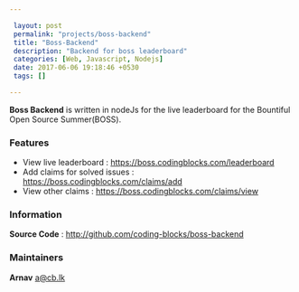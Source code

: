 ```yaml
---

 layout: post
 permalink: "projects/boss-backend"
 title: "Boss-Backend"
 description: "Backend for boss leaderboard"
 categories: [Web, Javascript, Nodejs]
 date: 2017-06-06 19:18:46 +0530
 tags: []

---
```

 
 **Boss Backend** is written in nodeJs for the live leaderboard for the Bountiful Open Source Summer(BOSS).
 
 ### Features
    
 - View live leaderboard : <https://boss.codingblocks.com/leaderboard>
 - Add claims for solved issues : <https://boss.codingblocks.com/claims/add>
 - View other claims : <https://boss.codingblocks.com/claims/view>
  
 
 ### Information
 
 **Source Code** : <http://github.com/coding-blocks/boss-backend> 
 
 
 ### Maintainers
 
 **Arnav** <a@cb.lk>
